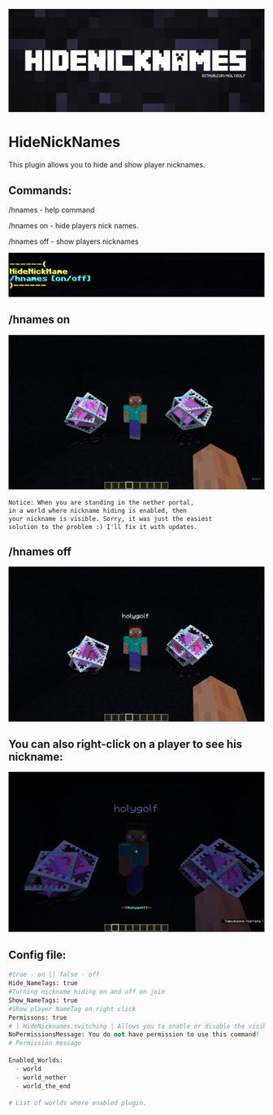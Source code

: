  [![logo](/imagies/6.png)](https://www.spigotmc.org/resources/hidenicknames.77039/)

# HideNickNames
This plugin allows you to hide and show player nicknames.

 ## Commands:
  /hnames - help command
  
  /hnames on - hide players nick names.
  
  /hnames off - show players nicknames
  
 ![hnames command](/imagies/1.png)
 
 ## /hnames on
 
![hnames on](/imagies/4.png)

```
Notice: When you are standing in the nether portal,
in a world where nickname hiding is enabled, then
your nickname is visible. Sorry, it was just the easiest
solution to the problem :) I'll fix it with updates.
```
 ## /hnames off
 
 ![hnames off](/imagies/3.png)
 
 ## You can also right-click on a player to see his nickname:
 
 ![click](/imagies/2.png)
 
 ## Config file:
 
```python
#true - on || false - off
Hide_NameTags: true
#Turning nickname hiding on and off on join
Show_NameTags: true
#Show player NameTag on right click
Permissons: true
# | HideNicknames.switching | Allows you to enable or disable the visibility of names for all (Enable or disable plugin) (Default "Op")
NoPermissionsMessage: You do not have permission to use this command!
# Permission message

Enabled_Worlds:
  - world
  - world_nether
  - world_the_end

# List of worlds where enabled plugin.
```
